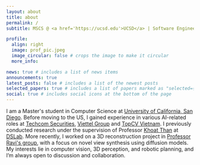 ```yaml
---
layout: about
title: about
permalink: /
subtitle: MSCS @ <a href='https://ucsd.edu'>UCSD</a> | Software Engineer Intern @ <a href='https://woven.toyota/en/'>Woven by Toyota</a>

profile:
  align: right
  image: prof_pic.jpeg
  image_circular: false # crops the image to make it circular
  more_info:

news: true # includes a list of news items
announcements: true
latest_posts: false # includes a list of the newest posts
selected_papers: true # includes a list of papers marked as "selected={true}"
social: true # includes social icons at the bottom of the page
---
```


I am a Master's student in Computer Science at [University of California, San Diego](https://ucsd.edu). Before moving to the US, I gained experience in various AI-related roles at [Techcom Securities](https://www.tcbs.com.vn/home), [Viettel Group](https://viettel.com.vn/en/) and [TopCV Vietnam](https://topcv.vn). I previously conducted research under the supervision of Professor [Khoat Than](https://users.soict.hust.edu.vn/khoattq/) at [DSLab](http://ds.soict.hust.edu.vn). More recently, I worked on a 3D reconstruction project in [Professor Ravi's group](https://viscomp.ucsd.edu), with a focus on novel view synthesis using diffusion models. My interests lie in computer vision, 3D perception, and robotic planning, and I’m always open to discussion and collaboration.
